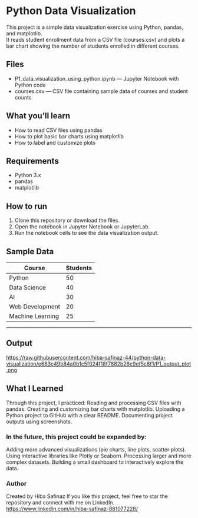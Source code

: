 # Python Data Visualization

This project is a simple data visualization exercise using Python, pandas, and matplotlib.  
It reads student enrollment data from a CSV file (courses.csv) and plots a bar chart showing the number of students enrolled in different courses.

## Files

- P1_data_visualization_using_python.ipynb — Jupyter Notebook with Python code
- courses.csv — CSV file containing sample data of courses and student counts

## What you’ll learn

- How to read CSV files using pandas
- How to plot basic bar charts using matplotlib
- How to label and customize plots

## Requirements

- Python 3.x
- pandas
- matplotlib

## How to run

1. Clone this repository or download the files.
2. Open the notebook in Jupyter Notebook or JupyterLab.
3. Run the notebook cells to see the data visualization output.

## Sample Data

| Course           | Students |
|------------------|----------|
| Python           | 50       |
| Data Science     | 40       |
| AI               | 30       |
| Web Development  | 20       |
| Machine Learning | 25       |

---
## Output
https://raw.githubusercontent.com/hiba-safinaz-44/python-data-visualization/e663c49b84a0b1c5f024f18f7882b26c9ef5c8f1/P1_output_plot.png


## What I Learned

Through this project, I practiced:
Reading and processing CSV files with pandas.
Creating and customizing bar charts with matplotlib.
Uploading a Python project to GitHub with a clear README.
Documenting project outputs using screenshots.

### In the future, this project could be expanded by:

Adding more advanced visualizations (pie charts, line plots, scatter plots).
Using interactive libraries like Plotly or Seaborn.
Processing larger and more complex datasets.
Building a small dashboard to interactively explore the data.

### Author

Created by Hiba Safinaz
If you like this project, feel free to star the repository and connect with me on LinkedIn.
https://www.linkedin.com/in/hiba-safinaz-881077228/

